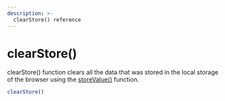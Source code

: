 ```yaml
---
description: >-
  clearStore() reference
---
```


# clearStore()

clearStore() function clears all the data that was stored in the local storage of the browser using the [storeValue()](/reference/appsmith-framework/widget-actions/store-value) function.

```javascript
clearStore()
```